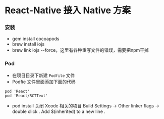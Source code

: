 # React-Native 接入 Native 方案

### 安装
+ gem install cocoapods
+ brew install iojs
+ brew link iojs --force，这里有各种重写文件的错误，需要把npm干掉

### Pod
+ 在项目目录下新建 `Podfile` 文件
+ Podfie 文件里面添加下面的代码
```
pod 'React'
pod 'React/RCTText'
```
+ pod install
关闭 Xcode 相关的项目
Build Settings -> Other linker flags -> double click . Add $(inherited) to a new line .
